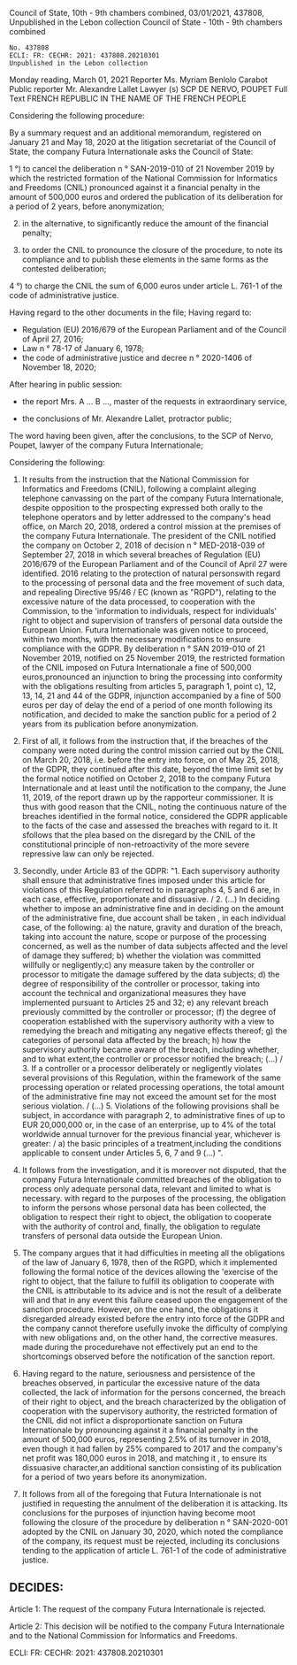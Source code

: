 Council of State, 10th - 9th chambers combined, 03/01/2021, 437808, Unpublished in the Lebon collection
Council of State - 10th - 9th chambers combined

    No. 437808
    ECLI: FR: CECHR: 2021: 437808.20210301
    Unpublished in the Lebon collection

Monday reading, March 01, 2021
Reporter
    Ms. Myriam Benlolo Carabot 
Public reporter
    Mr. Alexandre Lallet 
Lawyer (s)
    SCP DE NERVO, POUPET 
Full Text
FRENCH REPUBLIC
IN THE NAME OF THE FRENCH PEOPLE

Considering the following procedure:

By a summary request and an additional memorandum, registered on January 21 and May 18, 2020 at the litigation secretariat of the Council of State, the company Futura Internationale asks the Council of State:

1 °) to cancel the deliberation n ° SAN-2019-010 of 21 November 2019 by which the restricted formation of the National Commission for Informatics and Freedoms (CNIL) pronounced against it a financial penalty in the amount of 500,000 euros and ordered the publication of its deliberation for a period of 2 years, before anonymization;

2) in the alternative, to significantly reduce the amount of the financial penalty;

3) to order the CNIL to pronounce the closure of the procedure, to note its compliance and to publish these elements in the same forms as the contested deliberation;

4 °) to charge the CNIL the sum of 6,000 euros under article L. 761-1 of the code of administrative justice.

Having regard to the other documents in the file;
Having regard to:
- Regulation (EU) 2016/679 of the European Parliament and of the Council of April 27, 2016;
- Law n ° 78-17 of January 6, 1978;
- the code of administrative justice and decree n ° 2020-1406 of November 18, 2020;

After hearing in public session:

- the report Mrs. A ... B ..., master of the requests in extraordinary service,

- the conclusions of Mr. Alexandre Lallet, protractor public;

The word having been given, after the conclusions, to the SCP of Nervo, Poupet, lawyer of the company Futura Internationale;

Considering the following:

1. It results from the instruction that the National Commission for Informatics and Freedoms (CNIL), following a complaint alleging telephone canvassing on the part of the company Futura Internationale, despite opposition to the prospecting expressed both orally to the telephone operators and by letter addressed to the company's head office, on March 20, 2018, ordered a control mission at the premises of the company Futura Internationale. The president of the CNIL notified the company on October 2, 2018 of decision n ° MED-2018-039 of September 27, 2018 in which several breaches of Regulation (EU) 2016/679 of the European Parliament and of the Council of April 27 were identified. 2016 relating to the protection of natural personswith regard to the processing of personal data and the free movement of such data, and repealing Directive 95/46 / EC (known as "RGPD"), relating to the excessive nature of the data processed, to cooperation with the Commission, to the 'information to individuals, respect for individuals' right to object and supervision of transfers of personal data outside the European Union. Futura Internationale was given notice to proceed, within two months, with the necessary modifications to ensure compliance with the GDPR. By deliberation n ° SAN 2019-010 of 21 November 2019, notified on 25 November 2019, the restricted formation of the CNIL imposed on Futura Internationale a fine of 500,000 euros,pronounced an injunction to bring the processing into conformity with the obligations resulting from articles 5, paragraph 1, point c), 12, 13, 14, 21 and 44 of the GDPR, injunction accompanied by a fine of 500 euros per day of delay the end of a period of one month following its notification, and decided to make the sanction public for a period of 2 years from its publication before anonymization.

2. First of all, it follows from the instruction that, if the breaches of the company were noted during the control mission carried out by the CNIL on March 20, 2018, i.e. before the entry into force, on of May 25, 2018, of the GDPR, they continued after this date, beyond the time limit set by the formal notice notified on October 2, 2018 to the company Futura Internationale and at least until the notification to the company, the June 11, 2019, of the report drawn up by the rapporteur commissioner. It is thus with good reason that the CNIL, noting the continuous nature of the breaches identified in the formal notice, considered the GDPR applicable to the facts of the case and assessed the breaches with regard to it. It sfollows that the plea based on the disregard by the CNIL of the constitutional principle of non-retroactivity of the more severe repressive law can only be rejected.

3. Secondly, under Article 83 of the GDPR: "1. Each supervisory authority shall ensure that administrative fines imposed under this article for violations of this Regulation referred to in paragraphs 4, 5 and 6 are, in each case, effective, proportionate and dissuasive. / 2. (...) In deciding whether to impose an administrative fine and in deciding on the amount of the administrative fine, due account shall be taken , in each individual case, of the following: a) the nature, gravity and duration of the breach, taking into account the nature, scope or purpose of the processing concerned, as well as the number of data subjects affected and the level of damage they suffered; b) whether the violation was committed willfully or negligently;c) any measure taken by the controller or processor to mitigate the damage suffered by the data subjects; d) the degree of responsibility of the controller or processor, taking into account the technical and organizational measures they have implemented pursuant to Articles 25 and 32; e) any relevant breach previously committed by the controller or processor; (f) the degree of cooperation established with the supervisory authority with a view to remedying the breach and mitigating any negative effects thereof; g) the categories of personal data affected by the breach; h) how the supervisory authority became aware of the breach, including whether, and to what extent,the controller or processor notified the breach; (...) / 3. If a controller or a processor deliberately or negligently violates several provisions of this Regulation, within the framework of the same processing operation or related processing operations, the total amount of the administrative fine may not exceed the amount set for the most serious violation. / (...) 5. Violations of the following provisions shall be subject, in accordance with paragraph 2, to administrative fines of up to EUR 20,000,000 or, in the case of an enterprise, up to 4% of the total worldwide annual turnover for the previous financial year, whichever is greater: / a) the basic principles of a treatment,including the conditions applicable to consent under Articles 5, 6, 7 and 9 (...) ".

4. It follows from the investigation, and it is moreover not disputed, that the company Futura Internationale committed breaches of the obligation to process only adequate personal data, relevant and limited to what is necessary. with regard to the purposes of the processing, the obligation to inform the persons whose personal data has been collected, the obligation to respect their right to object, the obligation to cooperate with the authority of control and, finally, the obligation to regulate transfers of personal data outside the European Union.

5. The company argues that it had difficulties in meeting all the obligations of the law of January 6, 1978, then of the RGPD, which it implemented following the formal notice of the devices allowing the 'exercise of the right to object, that the failure to fulfill its obligation to cooperate with the CNIL is attributable to its advice and is not the result of a deliberate will and that in any event this failure ceased upon the engagement of the sanction procedure. However, on the one hand, the obligations it disregarded already existed before the entry into force of the GDPR and the company cannot therefore usefully invoke the difficulty of complying with new obligations and, on the other hand, the corrective measures. made during the procedurehave not effectively put an end to the shortcomings observed before the notification of the sanction report.

6. Having regard to the nature, seriousness and persistence of the breaches observed, in particular the excessive nature of the data collected, the lack of information for the persons concerned, the breach of their right to object, and the breach characterized by the obligation of cooperation with the supervisory authority, the restricted formation of the CNIL did not inflict a disproportionate sanction on Futura Internationale by pronouncing against it a financial penalty in the amount of 500,000 euros, representing 2.5% of its turnover in 2018, even though it had fallen by 25% compared to 2017 and the company's net profit was 180,000 euros in 2018, and matching it , to ensure its dissuasive character,an additional sanction consisting of its publication for a period of two years before its anonymization.

7. It follows from all of the foregoing that Futura Internationale is not justified in requesting the annulment of the deliberation it is attacking. Its conclusions for the purposes of injunction having become moot following the closure of the procedure by deliberation n ° SAN-2020-001 adopted by the CNIL on January 30, 2020, which noted the compliance of the company, its request must be rejected, including its conclusions tending to the application of article L. 761-1 of the code of administrative justice.

DECIDES:
--------------
Article 1: The request of the company Futura Internationale is rejected.

Article 2: This decision will be notified to the company Futura Internationale and to the National Commission for Informatics and Freedoms.

ECLI: FR: CECHR: 2021: 437808.20210301
